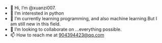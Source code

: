 - 👋 Hi, I’m @xuanzi007.
- 👀 I’m interested in python
- 🌱 I’m currently learning programming, and also machine learning.But I am still new in this field. 
- 💞️ I’m looking to collaborate on ...everything possible.
- 📫 How to reach me at 904394423@qq.com

<!---
xuanzi007/xuanzi007 is a ✨ special ✨ repository because its `README.md` (this file) appears on your GitHub profile.
You can click the Preview link to take a look at your changes.
--->
